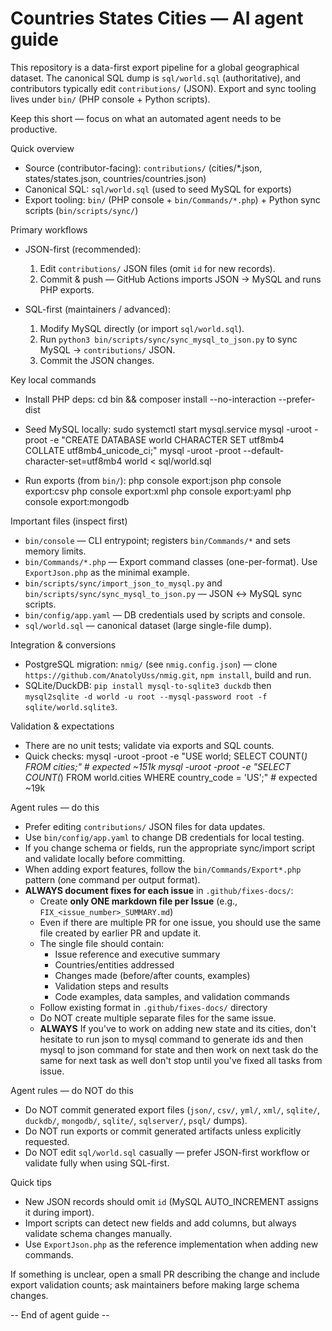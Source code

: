 # Countries States Cities — AI agent guide

This repository is a data-first export pipeline for a global geographical dataset. The canonical SQL dump is `sql/world.sql` (authoritative), and contributors typically edit `contributions/` (JSON). Export and sync tooling lives under `bin/` (PHP console + Python scripts).

Keep this short — focus on what an automated agent needs to be productive.

Quick overview
- Source (contributor-facing): `contributions/` (cities/*.json, states/states.json, countries/countries.json)
- Canonical SQL: `sql/world.sql` (used to seed MySQL for exports)
- Export tooling: `bin/` (PHP console + `bin/Commands/*.php`) + Python sync scripts (`bin/scripts/sync/`)

Primary workflows
- JSON-first (recommended):
  1. Edit `contributions/` JSON files (omit `id` for new records).
  2. Commit & push — GitHub Actions imports JSON → MySQL and runs PHP exports.

- SQL-first (maintainers / advanced):
  1. Modify MySQL directly (or import `sql/world.sql`).
  2. Run `python3 bin/scripts/sync/sync_mysql_to_json.py` to sync MySQL → `contributions/` JSON.
  3. Commit the JSON changes.

Key local commands
- Install PHP deps:
  cd bin && composer install --no-interaction --prefer-dist

- Seed MySQL locally:
  sudo systemctl start mysql.service
  mysql -uroot -proot -e "CREATE DATABASE world CHARACTER SET utf8mb4 COLLATE utf8mb4_unicode_ci;"
  mysql -uroot -proot --default-character-set=utf8mb4 world < sql/world.sql

- Run exports (from `bin/`):
  php console export:json
  php console export:csv
  php console export:xml
  php console export:yaml
  php console export:mongodb

Important files (inspect first)
- `bin/console` — CLI entrypoint; registers `bin/Commands/*` and sets memory limits.
- `bin/Commands/*.php` — Export command classes (one-per-format). Use `ExportJson.php` as the minimal example.
- `bin/scripts/sync/import_json_to_mysql.py` and `bin/scripts/sync/sync_mysql_to_json.py` — JSON ↔ MySQL sync scripts.
- `bin/config/app.yaml` — DB credentials used by scripts and console.
- `sql/world.sql` — canonical dataset (large single-file dump).

Integration & conversions
- PostgreSQL migration: `nmig/` (see `nmig.config.json`) — clone `https://github.com/AnatolyUss/nmig.git`, `npm install`, build and run.
- SQLite/DuckDB: `pip install mysql-to-sqlite3 duckdb` then `mysql2sqlite -d world -u root --mysql-password root -f sqlite/world.sqlite3`.

Validation & expectations
- There are no unit tests; validate via exports and SQL counts.
- Quick checks:
  mysql -uroot -proot -e "USE world; SELECT COUNT(*) FROM cities;"  # expected ~151k
  mysql -uroot -proot -e "SELECT COUNT(*) FROM world.cities WHERE country_code = 'US';"  # expected ~19k

Agent rules — do this
- Prefer editing `contributions/` JSON files for data updates.
- Use `bin/config/app.yaml` to change DB credentials for local testing.
- If you change schema or fields, run the appropriate sync/import script and validate locally before committing.
- When adding export features, follow the `bin/Commands/Export*.php` pattern (one command per output format).
- **ALWAYS document fixes for each issue** in `.github/fixes-docs/`:
  - Create **only ONE markdown file per Issue** (e.g., `FIX_<issue_number>_SUMMARY.md`)
  - Even if there are multiple PR for one issue, you should use the same file created by earlier PR and update it.
  - The single file should contain:
    - Issue reference and executive summary
    - Countries/entities addressed
    - Changes made (before/after counts, examples)
    - Validation steps and results
    - Code examples, data samples, and validation commands
  - Follow existing format in `.github/fixes-docs/` directory
  - Do NOT create multiple separate files for the same issue.
  - **ALWAYS** If you've to work on adding new state and its cities, don't hesitate to run json to mysql command to generate ids and then mysql to json command for state and then work on next task do the same for next task as well don't stop until you've fixed all tasks from issue.

Agent rules — do NOT do this
- Do NOT commit generated export files (`json/`, `csv/`, `yml/`, `xml/`, `sqlite/`, `duckdb/`, `mongodb/`, `sqlite/`, `sqlserver/`, `psql/` dumps).
- Do NOT run exports or commit generated artifacts unless explicitly requested.
- Do NOT edit `sql/world.sql` casually — prefer JSON-first workflow or validate fully when using SQL-first.

Quick tips
- New JSON records should omit `id` (MySQL AUTO_INCREMENT assigns it during import).
- Import scripts can detect new fields and add columns, but always validate schema changes manually.
- Use `ExportJson.php` as the reference implementation when adding new commands.

If something is unclear, open a small PR describing the change and include export validation counts; ask maintainers before making large schema changes.

-- End of agent guide --
